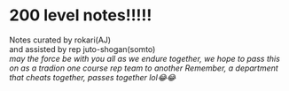 <h1>200 level notes!!!!!</h1>

<p center >
  Notes curated by rokari(AJ)<br>
  and assisted by rep juto-shogan(somto)<br>
  <em>may the force be with you all as we endure together, we hope to pass this on as a tradion one course rep team to another</em>
  <em>Remember, a department that cheats together, passes together lol😂😂</em>
</p>
